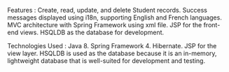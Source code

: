 Features : 
  Create, read, update, and delete Student records.
  Success messages displayed using i18n, supporting English and French languages.
  MVC architecture with Spring Framework using xml file.
  JSP for the front-end views.
  HSQLDB as the database for development.
  
Technologies Used : 
  Java 8.
  Spring Framework 4.
  Hibernate.
  JSP for the view layer.
  HSQLDB is used as the database because it is an in-memory, lightweight database that is well-suited for development and testing.
